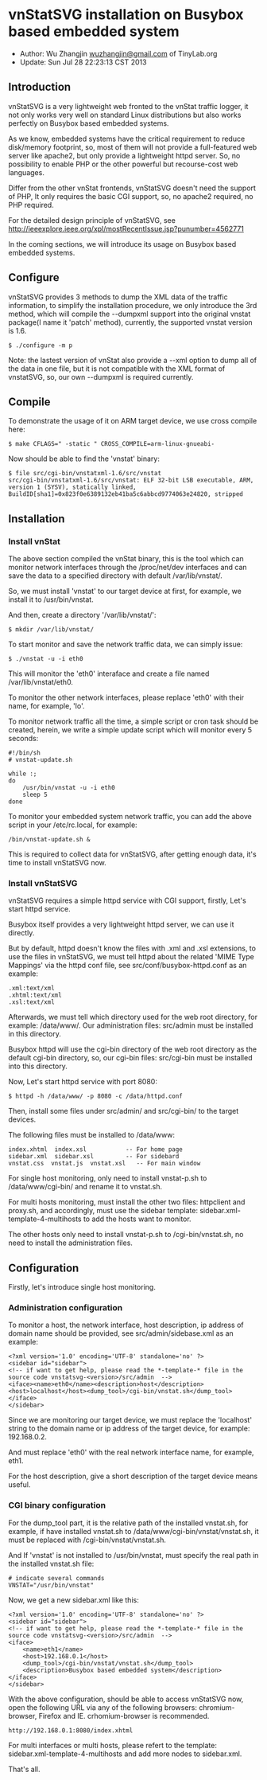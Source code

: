 

# vnStatSVG installation on Busybox based embedded system

* Author: Wu Zhangjin <wuzhangjin@gmail.com> of TinyLab.org
* Update: Sun Jul 28 22:23:13 CST 2013

## Introduction

vnStatSVG is a very lightweight web fronted to the vnStat traffic logger, it
not only works very well on standard Linux distributions but also works
perfectly on Busybox based embedded systems.

As we know, embedded systems have the critical requirement to reduce
disk/memory footprint, so, most of them will not provide a full-featured web
server like apache2, but only provide a lightweight httpd server. So, no
possibility to enable PHP or the other powerful but recourse-cost web
languages.

Differ from the other vnStat frontends, vnStatSVG doesn't need the support of
PHP, It only requires the basic CGI support, so, no apache2 required, no PHP
required.

For the detailed design principle of vnStatSVG, see
<http://ieeexplore.ieee.org/xpl/mostRecentIssue.jsp?punumber=4562771>

In the coming sections, we will introduce its usage on Busybox based embedded
systems.

## Configure

vnStatSVG provides 3 methods to dump the XML data of the traffic information,
to simplify the installation procedure, we only introduce the 3rd method, which
will compile the --dumpxml support into the original vnstat package(I name it
'patch' method), currently, the supported vnstat version is 1.6.

    $ ./configure -m p

Note: the lastest version of vnStat also provide a --xml option to dump all of
the data in one file, but it is not compatible with the XML format of
vnstatSVG, so, our own --dumpxml is required currently.

## Compile

To demonstrate the usage of it on ARM target device, we use cross compile here:

    $ make CFLAGS=" -static " CROSS_COMPILE=arm-linux-gnueabi-

Now should be able to find the 'vnstat' binary:

    $ file src/cgi-bin/vnstatxml-1.6/src/vnstat
    src/cgi-bin/vnstatxml-1.6/src/vnstat: ELF 32-bit LSB executable, ARM, version 1 (SYSV), statically linked, BuildID[sha1]=0x823f0e6389132eb41ba5c6abbcd9774063e24820, stripped

## Installation

### Install vnStat

The above section compiled the vnStat binary, this is the tool which can
monitor network interfaces through the /proc/net/dev interfaces and can save
the data to a specified directory with default /var/lib/vnstat/.

So, we must install 'vnstat' to our target device at first, for example, we
install it to /usr/bin/vnstat.

And then, create a directory '/var/lib/vnstat/':

    $ mkdir /var/lib/vnstat/

To start monitor and save the network traffic data, we can simply issue:

    $ ./vnstat -u -i eth0

This will monitor the 'eth0' interaface and create a file named
/var/lib/vnstat/eth0.

To monitor the other network interfaces, please replace 'eth0' with their name,
for example, 'lo'.

To monitor network traffic all the time, a simple script or cron task should be
created, herein, we write a simple update script which will monitor every 5
seconds:

    #!/bin/sh
    # vnstat-update.sh
    
    while :;
    do
    	/usr/bin/vnstat -u -i eth0
    	sleep 5
    done

To monitor your embedded system network traffic, you can add the above script
in your /etc/rc.local, for example:

    /bin/vnstat-update.sh &

This is required to collect data for vnStatSVG, after getting enough data, it's
time to install vnStatSVG now.

### Install vnStatSVG

vnStatSVG requires a simple httpd service with CGI support, firstly, Let's
start httpd service.

Busybox itself provides a very lightweight httpd server, we can use it directly.

But by default, httpd doesn't know the files with .xml and .xsl extensions, to
use the files in vnStatSVG, we must tell httpd about the related 'MIME Type
Mappings' via the httpd conf file, see src/conf/busybox-httpd.conf as an
example:

    .xml:text/xml
    .xhtml:text/xml
    .xsl:text/xml

Afterwards, we must tell which directory used for the web root directory, for
example: /data/www/. Our administration files: src/admin must be installed in
this directory.

Busybox httpd will use the cgi-bin directory of the web root directory as the
default cgi-bin directory, so, our cgi-bin files: src/cgi-bin must be installed
into this directory.

Now, Let's start httpd service with port 8080:

    $ httpd -h /data/www/ -p 8080 -c /data/httpd.conf

Then, install some files under src/admin/ and src/cgi-bin/ to the target devices.

The following files must be installed to /data/www:

    index.xhtml  index.xsl           -- For home page
    sidebar.xml  sidebar.xsl         -- For sidebard
    vnstat.css  vnstat.js  vnstat.xsl	-- For main window

For single host monitoring, only need to install vnstat-p.sh to
/data/www/cgi-bin/ and rename it to vnstat.sh.

For multi hosts monitoring, must install the other two files: httpclient
and proxy.sh, and accordingly, must use the sidebar template:
sidebar.xml-template-4-multihosts to add the hosts want to monitor.

The other hosts only need to install vnstat-p.sh to /cgi-bin/vnstat.sh, no need
to install the administration files.

## Configuration

Firstly, let's introduce single host monitoring.

### Administration configuration

To monitor a host, the network interface, host description, ip address of domain name
should be provided, see src/admin/sidebase.xml as an example:

    <?xml version='1.0' encoding='UTF-8' standalone='no' ?>
    <sidebar id="sidebar">
    <!-- if want to get help, please read the *-template-* file in the source code vnstatsvg-<version>/src/admin  -->
    <iface><name>eth0</name><description>host</description><host>localhost</host><dump_tool>/cgi-bin/vnstat.sh</dump_tool></iface>
    </sidebar>
    
Since we are monitoring our target device, we must replace the 'localhost'
string to the domain name or ip address of the target device, for example:
192.168.0.2.

And must replace 'eth0' with the real network interface name, for example, eth1.

For the host description, give a short description of the target device means
useful.

### CGI binary configuration

For the dump_tool part, it is the relative path of the installed vnstat.sh, for
example, if have installed vnstat.sh to /data/www/cgi-bin/vnstat/vnstat.sh, it
must be replaced with /cgi-bin/vnstat/vnstat.sh.

And If 'vnstat' is not installed to /usr/bin/vnstat, must specify the real
path in the installed vnstat.sh file:

    # indicate several commands
    VNSTAT="/usr/bin/vnstat"

Now, we get a new sidebar.xml like this:

    <?xml version='1.0' encoding='UTF-8' standalone='no' ?>
    <sidebar id="sidebar">
    <!-- if want to get help, please read the *-template-* file in the source code vnstatsvg-<version>/src/admin  -->
    <iface>
    	<name>eth1</name>
    	<host>192.168.0.1</host>
    	<dump_tool>/cgi-bin/vnstat/vnstat.sh</dump_tool>
    	<description>Busybox based embedded system</description>
    </iface>
    </sidebar>

With the above configuration, should be able to access vnStatSVG now,
open the following URL via any of the following browsers: chromium-browser,
Firefox and IE. crhomium-browser is recommended.

    http://192.168.0.1:8080/index.xhtml

For multi interfaces or multi hosts, please refert to the template:
sidebar.xml-template-4-multihosts and add more nodes to sidebar.xml.

That's all.
